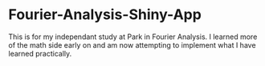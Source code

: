 # Fourier-Analysis-Shiny-App
This is for my independant study at Park in Fourier Analysis. I learned more of the math side early on and am now attempting to implement what I have learned practically.

